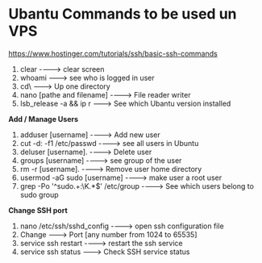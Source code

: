 # **Ubantu Commands to be used un VPS**  

https://www.hostinger.com/tutorials/ssh/basic-ssh-commands


1. clear  ----> clear screen
2. whoami    ---> see who is logged in user
3. cd\ ---> Up one directory
4. nano [pathe and filename] ----> File reader writer 
5. lsb_release -a && ip r  ---> See which Ubantu version installed 
   
**Add / Manage Users**  
1. adduser [username]   ----> Add new user
2. cut -d: -f1 /etc/passwd    ----> see all users in Ubuntu
3. deluser [username]. ----> Delete user 
4. groups [username]     ----> see group of the user
5. rm -r [username].  ----> Remove user home directory 
6. usermod -aG sudo [username] ----> make user a root user
7. grep -Po '^sudo.+:\K.*$' /etc/group    ----> See which users belong to sudo group 

**Change SSH port**  
1. nano /etc/ssh/sshd_config  ----> open ssh configuration file
2. Change ---> Port [any number from 1024 to 65535]
3. service ssh restart  ----> restart the ssh service
4. service ssh status  ---> Check SSH service status


